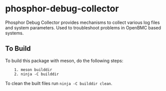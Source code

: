 # phosphor-debug-collector
Phosphor Debug Collector provides mechanisms to collect various log files and
system parameters. Used to troubleshoot problems in OpenBMC based systems.

## To Build
To build this package with meson, do the following steps:
```
    1. meson builddir
    2. ninja -C builddir
```
To clean the built files run `ninja -C builddir clean`.

